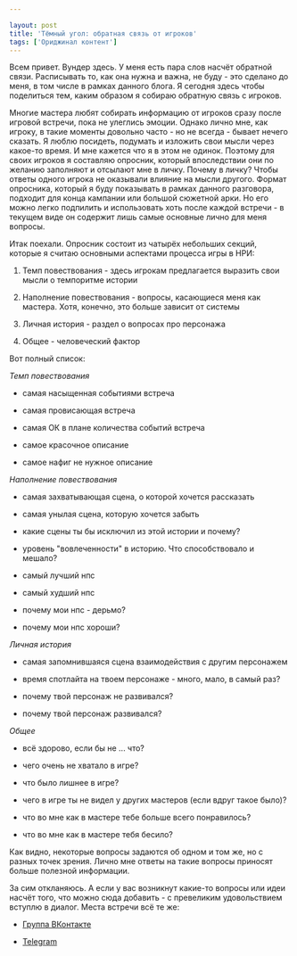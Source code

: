 ```yaml
---

layout: post
title: 'Тёмный угол: обратная связь от игроков'
tags: ['Ориджинал контент']
---
```


Всем привет. Вундер здесь. У меня есть пара слов насчёт обратной связи. Расписывать то, как она нужна и важна, не буду - это сделано до меня, в том числе в рамках данного блога. Я сегодня здесь чтобы поделиться тем, каким образом я собираю обратную связь с игроков.

Многие мастера любят собирать информацию от игроков сразу после игровой встречи, пока не улеглись эмоции. Однако лично мне, как игроку, в такие моменты довольно часто - но не всегда - бывает нечего сказать. Я люблю посидеть, подумать и изложить свои мысли через какое-то время. И мне кажется что я в этом не одинок. Поэтому для своих игроков я составляю опросник, который впоследствии они по желанию заполняют и отсылают мне в личку. Почему в личку? Чтобы ответы одного игрока не оказывали влияние на мысли другого. Формат опросника, который я буду показывать в рамках данного разговора, подходит для конца кампании или большой сюжетной арки. Но его можно легко подпилить и использовать хоть после каждой встречи - в текущем виде он содержит лишь самые основные лично для меня вопросы.

Итак поехали. Опросник состоит из чатырёх небольших секций, которые я считаю основными аспектами процесса игры в НРИ:




    
  1. Темп повествования - здесь игрокам предлагается выразить свои мысли о темпоритме истории

    
  2. Наполнение повествования - вопросы, касающиеся меня как мастера. Хотя, конечно, это больше зависит от системы

    
  3. Личная история - раздел о вопросах про персонажа

    
  4. Общее - человеческий фактор



Вот полный список:

_Темп повествования_
















    
  * самая насыщенная событиями встреча

    
  * самая провисающая встреча

    
  * самая ОК в плане количества событий встреча

    
  * самое красочное описание

    
  * самое нафиг не нужное описание


_Наполнение повествования_



    
  * самая захватывающая сцена, о которой хочется рассказать

    
  * самая унылая сцена, которую хочется забыть

    
  * какие сцены ты бы исключил из этой истории и почему?

    
  * уровень "вовлеченности" в историю. Что способствовало и мешало?

    
  * самый лучший нпс

    
  * самый худший нпс

    
  * почему мои нпс - дерьмо?

    
  * почему мои нпс хороши?


_Личная история_



    
  * самая запомнившаяся сцена взаимодействия с другим персонажем

    
  * время спотлайта на твоем персонаже - много, мало, в самый раз?

    
  * почему твой персонаж не развивался?

    
  * почему твой персонаж развивался?


_Общее_



    
  * всё здорово, если бы не ... что?

    
  * чего очень не хватало в игре?

    
  * что было лишнее в игре?

    
  * чего в игре ты не видел у других мастеров (если вдруг такое было)?

    
  * что во мне как в мастере тебе больше всего понравилось?

    
  * что во мне как в мастере тебя бесило?


Как видно, некоторые вопросы задаются об одном и том же, но с разных точек зрения. Лично мне ответы на такие вопросы приносят больше полезной информации.

За сим откланяюсь. А если у вас возникнут какие-то вопросы или идеи насчёт того, что можно сюда добавить - с превеликим удовольствием вступлю в диалог. Места встречи всё те же:

    
  * [Группа ВКонтакте](https://vk.com/rpgbasement)

    
  * [Telegram](https://t.me/wunderwaffla)













